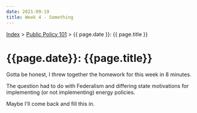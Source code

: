 ```yaml
---
date: 2021-09-19
title: Week 4 - Something
---
```


[Index](../../../index.md) > [Public Policy 101](./index.md) > {{ page.date }}: {{ page.title }}

# {{page.date}}: {{page.title}}

Gotta be honest, I threw together the homework for this week in 8 minutes.

The question had to do with Federalism and differing state motivations for implementing (or not implementing) energy policies.

Maybe I'll come back and fill this in.
